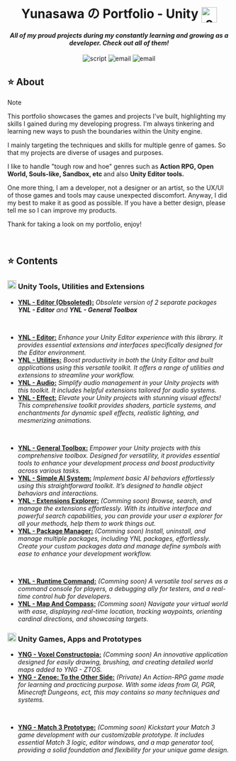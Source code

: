 <h1><div align="center"> Yunasawa の Portfolio - Unity <img align="center" src="https://github.com/Yunasawa/Yunasawa/assets/113672166/1fbfd959-935b-4c66-9537-b67e91e1f420" alt="c" height="35"/></div></h1>
<h4><div align="center"><i> All of my proud projects during my constantly learning and growing as a developer. Check out all of them!  </i></div></h4>

<p align="center">
 <img src="https://img.shields.io/badge/Script-PORTFOLIO-blue.svg" alt="script">
 <img src="https://img.shields.io/badge/Author-Yunasawa-purple.svg" alt="email">
 <img src="https://img.shields.io/badge/Engine-Unity-orange.svg" alt="email">
</p>

<h2> ⭐ About </h2>

> [!Note]
> This portfolio showcases the games and projects I've built, highlighting my skills I gained during my developing progress. I'm always tinkering and learning new ways to push the boundaries within the Unity engine.
> 
> I mainly targeting the techniques and skills for multiple genre of games. So that my projects are diverse of usages and purposes.
>
> I like to handle "tough row and hoe" genres such as <b>Action RPG, Open World, Souls-like, Sandbox, etc </b> and also <b> Unity Editor tools. </b>
>
> One more thing, I am a developer, not a designer or an artist, so the UX/UI of those games and tools may cause unexpected discomfort. Anyway, I did my best to make it as good as possible. If you have a better design, please tell me so I can improve my products.
> 
> Thank for taking a look on my portfolio, enjoy!

<br>

<!--
> [!Warning]
> Some of the portfolios are PDF, so you may need to download and open them from local for best experience.
-->

<h2> ⭐ Contents </h2>

<h3> <img align="upper" src="https://github.com/Yunasawa/Yunasawa/assets/113672166/1fbfd959-935b-4c66-9537-b67e91e1f420" alt="c" height="20"/> Unity Tools, Utilities and Extensions</h3>

<ul>
  <li> <a href="https://github.com/Yunasawa/YNL-Editor--Obsoleted"><b>YNL - Editor (Obsoleted):</b></a><i> Obsolete version of 2 separate packages <b>YNL - Editor</b> and <b>YNL - General Toolbox</b> </i></li>
</ul>

<br>

<ul>  
  <li> <a href="https://github.com/Yunasawa-Studio/YNL-Editor"><b>YNL - Editor:</b></a><i> Enhance your Unity Editor experience with this library. It provides essential extensions and interfaces specifically designed for the Editor environment. </i></li>
  <li> <a href="https://github.com/Yunasawa/YNL-Utilities"><b>YNL - Utilities:</b></a><i> Boost productivity in both the Unity Editor and built applications using this versatile toolkit. It offers a range of utilities and extensions to streamline your workflow. </i></li>
  <li> <a href="https://github.com/Yunasawa/YNL-Audio"><b>YNL - Audio:</b></a><i> Simplify audio management in your Unity projects with this toolkit. It includes helpful extensions tailored for audio systems. </i></li>
  <li> <a href="https://github.com/Yunasawa-Studio/YNL-Effect"><b>YNL - Effect:</b></a><i> Elevate your Unity projects with stunning visual effects! This comprehensive toolkit provides shaders, particle systems, and enchantments for dynamic spell effects, realistic lighting, and mesmerizing animations. </i></li>
</ul>

<br>

<ul>
  <li> <a href="https://github.com/Yunasawa-Studio/YNL-General-Toolbox"><b>YNL - General Toolbox:</b></a><i> Empower your Unity projects with this comprehensive toolbox. Designed for versatility, it provides essential tools to enhance your development process and boost productivity across various tasks. </i></li>
  <li> <a href="https://github.com/Yunasawa-Studio/YNL-Simple-AI-System"><b>YNL - Simple AI System:</b></a><i> Implement basic AI behaviors effortlessly using this straightforward toolkit. It’s designed to handle object behaviors and interactions. </i></li>
  <li> <a href=""><b>YNL - Extensions Explorer:</b></a><i> (Comming soon) Browse, search, and manage the extensions effortlessly. With its intuitive interface and powerful search capabilities, you can provide your user a explorer for all your methods, help them to work things out. </i></li>
  <li> <a href=""><b>YNL - Package Manager:</b></a><i> (Comming soon) Install, uninstall, and manage multiple packages, including YNL packages, effortlessly. Create your custom packages data and manage define symbols with ease to enhance your development workflow. </i></li>
</ul>

<br>

<ul>
  <li> <a href=""><b>YNL - Runtime Command:</b></a><i> (Comming soon) A versatile tool serves as a command console for players, a debugging ally for testers, and a real-time control hub for developers. </i></li>
  <li> <a href=""><b>YNL - Map And Compass:</b></a><i> (Comming soon) Navigate your virtual world with ease, displaying real-time location, tracking waypoints, orienting cardinal directions, and showcasing targets. </i></li>
</ul>

<h3> <img align="upper" src="https://github.com/Yunasawa/Yunasawa/assets/113672166/1fbfd959-935b-4c66-9537-b67e91e1f420" alt="c" height="20"/> Unity Games, Apps and Prototypes</h3>

<ul>
  <li> <a href="https://github.com/Yunasawa/YNA-Portfolio-Unity/blob/main/Portfolios/Voxel%20Constructopia/Voxel%20Constructopia%20-%20Portfolio.md" title="Download" download><b>YNG - Voxel Constructopia:</b></a><i> (Comming soon) An innovative application designed for easily drawing, brushing, and creating detailed world maps added to YNG - ZTOS. </i></li>
 <li> <a href=""><b>YNG - Zenoe: To the Other Side:</b></a><i> (Private) An Action-RPG game made for learning and practicing purpose. With some ideas from GI, PGR, Minecraft Dungeons, ect, this may contains so many techniques and systems. </i></li>
</ul>

<br>

<ul>
  <li> <a href=""><b>YNG - Match 3 Prototype:</b></a><i> (Comming soon) Kickstart your Match 3 game development with our customizable prototype. It includes essential Match 3 logic, editor windows, and a map generator tool, providing a solid foundation and flexibility for your unique game design. </i></li>
</ul>
